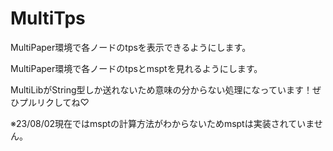 # MultiTps
MultiPaper環境で各ノードのtpsを表示できるようにします。

MultiPaper環境で各ノードのtpsとmsptを見れるようにします。

MultiLibがString型しか送れないため意味の分からない処理になっています！ぜひプルリクしてね♡

※23/08/02現在ではmsptの計算方法がわからないためmsptは実装されていません。
